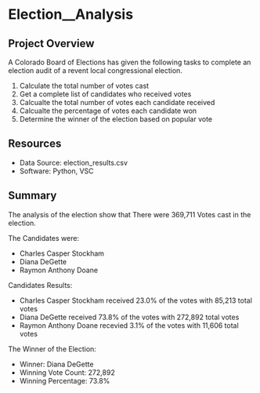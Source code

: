 # Election__Analysis

## Project Overview
A Colorado Board of Elections has given the following tasks to complete an election audit of a revent local congressional election.

1. Calculate the total number of votes cast
2. Get a complete list of candidates who received votes
3. Calcualte the total number of votes each candidate received
4. Calcualte the percentage of votes each candidate won
5. Determine the winner of the election based on popular vote

## Resources
- Data Source: election_results.csv
- Software: Python, VSC

## Summary
The analysis of the election show that
There were 369,711 Votes cast in the election.

The Candidates were:
  - Charles Casper Stockham
  - Diana DeGette
  - Raymon Anthony Doane

Candidates Results:
  - Charles Casper Stockham received 23.0% of the votes with 85,213 total votes
  - Diana DeGette received 73.8% of the votes with 272,892 total votes
  - Raymon Anthony Doane recevied 3.1% of the votes with 11,606 total votes

The Winner of the Election:
  - Winner: Diana DeGette
  - Winning Vote Count: 272,892
  - Winning Percentage: 73.8%
